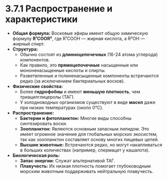 # 3.7.1 Распространение и характеристики

*   **Общая формула:** Восковые эфиры имеют общую химическую формулу **R¹COOR²**, где R¹COOH — жирная кислота, а R²OH — жирный спирт.
*   **Структура:**
    *   Обычно состоят из **длинноцепочечных** (16-24 атома углерода) компонентов.
    *   Как правило, это **прямоцепочечные** насыщенные или мононенасыщенные кислоты и спирты.
    *   Разветвленные и полиненасыщенные компоненты встречаются редко (за исключением бактериальных восков).
*   **Физические свойства:**
    *   Более **гидрофобны** и имеют **меньшую плотность**, чем триацилглицеролы (ТАГ).
    *   У холодноводных организмов существуют в виде **масел** даже при низких температурах (около 0°C).
*   **Распространение:**
    *   **Бактерии и фитопланктон:** Многие виды способны синтезировать воски.
    *   **Зоопланктон:** Являются основным запасным липидом. Это имеет огромное значение для глобальных морских экосистем, так как зоопланктон составляет основу многих пищевых цепей.
    *   **Высшие животные:** Встречаются редко, но могут накапливаться в больших количествах (например, спермацет у кашалота).
*   **Биологическая роль:**
    *   **Запас энергии:** Служат альтернативой ТАГ.
    *   **Плавучесть:** Их низкая плотность помогает глубоководным морским животным поддерживать нейтральную плавучесть.
